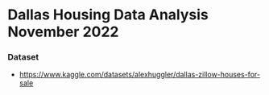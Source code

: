 # Dallas Housing Data Analysis November 2022

### Dataset
- https://www.kaggle.com/datasets/alexhuggler/dallas-zillow-houses-for-sale